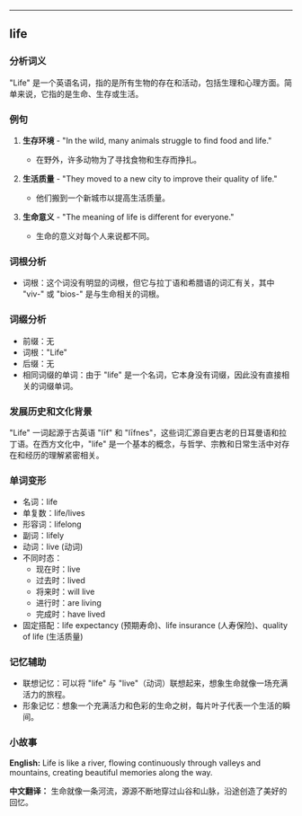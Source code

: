 
---------------
## life
### 分析词义
"Life" 是一个英语名词，指的是所有生物的存在和活动，包括生理和心理方面。简单来说，它指的是生命、生存或生活。

### 例句
1. **生存环境** - "In the wild, many animals struggle to find food and life."
   - 在野外，许多动物为了寻找食物和生存而挣扎。

2. **生活质量** - "They moved to a new city to improve their quality of life."
   - 他们搬到一个新城市以提高生活质量。

3. **生命意义** - "The meaning of life is different for everyone."
   - 生命的意义对每个人来说都不同。

### 词根分析
- 词根：这个词没有明显的词根，但它与拉丁语和希腊语的词汇有关，其中 "viv-" 或 "bios-" 是与生命相关的词根。

### 词缀分析
- 前缀：无
- 词根："Life"
- 后缀：无
- 相同词缀的单词：由于 "life" 是一个名词，它本身没有词缀，因此没有直接相关的词缀单词。

### 发展历史和文化背景
"Life" 一词起源于古英语 "līf" 和 "līfnes"，这些词汇源自更古老的日耳曼语和拉丁语。在西方文化中，"life" 是一个基本的概念，与哲学、宗教和日常生活中对存在和经历的理解紧密相关。

### 单词变形
- 名词：life
- 单复数：life/lives
- 形容词：lifelong
- 副词：lifely
- 动词：live (动词)
- 不同时态：
  - 现在时：live
  - 过去时：lived
  - 将来时：will live
  - 进行时：are living
  - 完成时：have lived
- 固定搭配：life expectancy (预期寿命)、life insurance (人寿保险)、quality of life (生活质量)

### 记忆辅助
- 联想记忆：可以将 "life" 与 "live"（动词）联想起来，想象生命就像一场充满活力的旅程。
- 形象记忆：想象一个充满活力和色彩的生命之树，每片叶子代表一个生活的瞬间。

### 小故事
**English:**
Life is like a river, flowing continuously through valleys and mountains, creating beautiful memories along the way.

**中文翻译：**
生命就像一条河流，源源不断地穿过山谷和山脉，沿途创造了美好的回忆。

